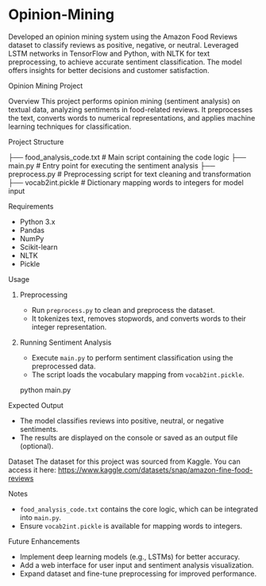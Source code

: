 # Opinion-Mining
Developed an opinion mining system using the Amazon Food Reviews dataset to classify reviews as positive, negative, or neutral. Leveraged LSTM networks in TensorFlow and Python, with NLTK for text preprocessing, to achieve accurate sentiment classification. The model offers insights for better decisions and customer satisfaction.

Opinion Mining Project

Overview
This project performs opinion mining (sentiment analysis) on textual data, analyzing sentiments in food-related reviews. It preprocesses the text, converts words to numerical representations, and applies machine learning techniques for classification.

Project Structure

├── food_analysis_code.txt  # Main script containing the code logic
├── main.py                 # Entry point for executing the sentiment analysis
├── preprocess.py           # Preprocessing script for text cleaning and transformation
├── vocab2int.pickle        # Dictionary mapping words to integers for model input


Requirements
- Python 3.x
- Pandas
- NumPy
- Scikit-learn
- NLTK
- Pickle

Usage
1. Preprocessing
   - Run `preprocess.py` to clean and preprocess the dataset.
   - It tokenizes text, removes stopwords, and converts words to their integer representation.

2. Running Sentiment Analysis
   - Execute `main.py` to perform sentiment classification using the preprocessed data.
   - The script loads the vocabulary mapping from `vocab2int.pickle`.
   
   python main.py


Expected Output
- The model classifies reviews into positive, neutral, or negative sentiments.
- The results are displayed on the console or saved as an output file (optional).

Dataset
The dataset for this project was sourced from Kaggle. You can access it here:
https://www.kaggle.com/datasets/snap/amazon-fine-food-reviews

Notes
- `food_analysis_code.txt` contains the core logic, which can be integrated into `main.py`.
- Ensure `vocab2int.pickle` is available for mapping words to integers.

Future Enhancements
- Implement deep learning models (e.g., LSTMs) for better accuracy.
- Add a web interface for user input and sentiment analysis visualization.
- Expand dataset and fine-tune preprocessing for improved performance.



